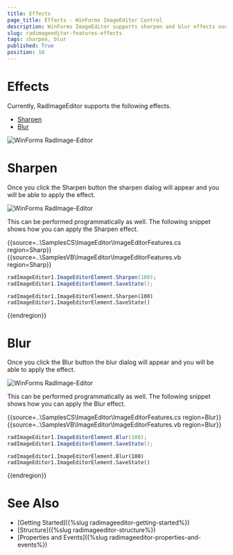 ```yaml
---
title: Effects
page_title: Effects - WinForms ImageEditor Control
description: WinForms ImageEditor supports sharpen and blur effects over the image.
slug: radimageeditor-features-effects
tags: sharpen, blur
published: True
position: 10
---
```


# Effects

Currently, RadImageEditor supports the following effects.

* [Sharpen](#sharpen)
* [Blur](#blur)

![WinForms RadImage-Editor ](images/image-editor-effects001.png)

# Sharpen

Once you click the Sharpen button the sharpen dialog will appear and you will be able to apply the effect.

![WinForms RadImage-Editor ](images/image-editor-effects002.png)

This can be performed programmatically as well. The following snippet shows how you can apply the Sharpen effect.

{{source=..\SamplesCS\ImageEditor\ImageEditorFeatures.cs region=Sharp}} 
{{source=..\SamplesVB\ImageEditor\ImageEditorFeatures.vb region=Sharp}}
````C#
radImageEditor1.ImageEditorElement.Sharpen(100);
radImageEditor1.ImageEditorElement.SaveState();

````
````VB.NET
radImageEditor1.ImageEditorElement.Sharpen(100)
radImageEditor1.ImageEditorElement.SaveState()

````

{{endregion}}

# Blur

Once you click the Blur button the blur dialog will appear and you will be able to apply the effect.

![WinForms RadImage-Editor ](images/image-editor-effects003.png)

This can be performed programmatically as well. The following snippet shows how you can apply the Blur effect.

{{source=..\SamplesCS\ImageEditor\ImageEditorFeatures.cs region=Blur}} 
{{source=..\SamplesVB\ImageEditor\ImageEditorFeatures.vb region=Blur}}
````C#
radImageEditor1.ImageEditorElement.Blur(100);
radImageEditor1.ImageEditorElement.SaveState();

````
````VB.NET
radImageEditor1.ImageEditorElement.Blur(100)
radImageEditor1.ImageEditorElement.SaveState()

````

{{endregion}}

# See Also

* [Getting Started]({%slug radimageeditor-getting-started%})
* [Structure]({%slug radimageeditor-structure%})
* [Properties and Events]({%slug radimageeditor-properties-and-events%})
